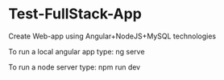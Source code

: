 # Test-FullStack-App
 Create Web-app using Angular+NodeJS+MySQL technologies

To run a local angular app type:  ng serve

To run a node server type:  npm run dev
